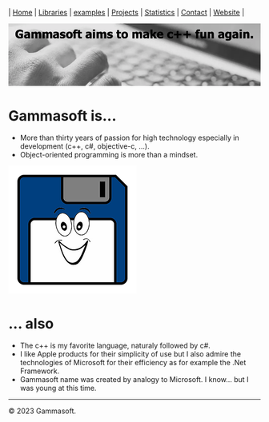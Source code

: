 | [Home](home.md) | [Libraries](libraries.md) | [examples](examples.md) | [Projects](https://sourceforge.net/u/gammasoft71) | [Statistics](statistics.md) | [Contact](contact.md) | [Website](https://gammasoft71.wixsite.com/gammasoft) |

[![background_img](pictures/gammasoft_background.png)](https://gammasoft71.wixsite.com/gammasoft)

# Gammasoft is...

* More than thirty years of passion for high technology especially in development (c++, c#, objective-c, ...).
* Object-oriented programming is more than a mindset.

[![background_img](pictures/gammasoft.png)](statistics.md)

# ... also

* The c++ is my favorite language, naturaly followed by c#.
* I like Apple products for their simplicity of use but I also admire the technologies of Microsoft for their efficiency as for example the .Net Framework.
* Gammasoft name was created by analogy to Microsoft. I know... but I was young at this time.

______________________________________________________________________________________________

© 2023 Gammasoft.

